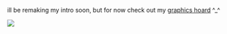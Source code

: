 ill be remaking my intro soon, but for now check out my [graphics hoard](https://rentry.co/geeks_in_love) ^_^

![](https://file.garden/ZFwqlyhvAk-Bo3Zk/jave.gif)
